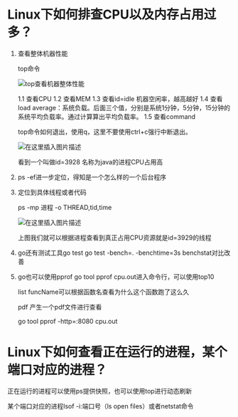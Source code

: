 # Linux下如何排查CPU以及内存占用过多？

1. 查看整体机器性能

   top命令

   ![top查看机器整体性能](https://img-blog.csdnimg.cn/20200124110753204.png?x-oss-process=image/watermark,type_ZmFuZ3poZW5naGVpdGk,shadow_10,text_aHR0cHM6Ly9ibG9nLmNzZG4ubmV0L3UwMTMwMjU2NDk=,size_16,color_FFFFFF,t_70)

   1.1 查看CPU
   1.2 查看MEM
   1.3 查看id=idle 机器空闲率，越高越好
   1.4 查看load average：系统负载。后面三个值，分别是系统1分钟，5分钟，15分钟的系统平均负载率。通过计算算出平均负载率。
   1.5 查看command

   top命令如何退出，使用q，这里不要使用ctrl+c强行中断退出。

   ![在这里插入图片描述](https://img-blog.csdnimg.cn/20200219212549296.png?x-oss-process=image/watermark,type_ZmFuZ3poZW5naGVpdGk,shadow_10,text_aHR0cHM6Ly9ibG9nLmNzZG4ubmV0L3UwMTMwMjU2NDk=,size_16,color_FFFFFF,t_70)

   看到一个叫做id=3928 名称为java的进程CPU占用高

2. ps -ef进一步定位，得知是一个怎么样的一个后台程序

3. 定位到具体线程或者代码

   ps -mp 进程 -o THREAD,tid,time

   ![在这里插入图片描述](https://img-blog.csdnimg.cn/20200219213027467.png?x-oss-process=image/watermark,type_ZmFuZ3poZW5naGVpdGk,shadow_10,text_aHR0cHM6Ly9ibG9nLmNzZG4ubmV0L3UwMTMwMjU2NDk=,size_16,color_FFFFFF,t_70)

   上图我们就可以根据进程查看到真正占用CPU资源就是id=3929的线程

4. go还有测试工具go test go test -bench=. -benchtime=3s benchstat对比改善

5. go也可以使用pprof go tool pprof cpu.out进入命令行，可以使用top10

   list funcName可以根据函数名查看为什么这个函数跑了这么久

   pdf 产生一个pdf文件进行查看

   go tool pprof -http=:8080 cpu.out

# Linux下如何查看正在运行的进程，某个端口对应的进程？

正在运行的进程可以使用ps提供快照，也可以使用top进行动态刷新

某个端口对应的进程lsof -i:端口号（ls open files）或者netstat命令

